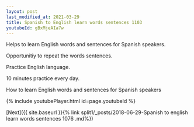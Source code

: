```yaml
---
layout: post
last_modified_at: 2021-03-29
title: Spanish to English learn words sentences 1103 
youtubeId: gBxMjeAIa7w
---
```

 
 
Helps to learn English words and sentences for Spanish speakers.

Opportunitiy to repeat the words sentences. 

Practice English language. 
 
10 minutes practice every day. 
 
How to learn English words and sentences for Spanish speakers 
 
{% include youtubePlayer.html id=page.youtubeId %}
 
 
[Next]({{ site.baseurl }}{% link  split1/_posts/2018-06-29-Spanish to english learn words sentences 1076 .md%})
 
